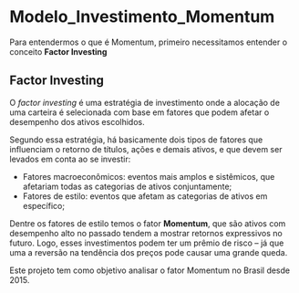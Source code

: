 # Modelo_Investimento_Momentum

Para entendermos o que é Momentum, primeiro necessitamos entender o conceito **Factor Investing**

## Factor Investing

O *factor investing* é uma estratégia de investimento onde a alocação de uma carteira é selecionada com base em fatores que podem afetar o desempenho dos ativos escolhidos.

Segundo essa estratégia, há basicamente dois tipos de fatores que influenciam o retorno de títulos, ações e demais ativos, e que devem ser levados em conta ao se investir:

 - Fatores macroeconômicos: eventos mais amplos e sistêmicos, que afetariam todas as categorias de ativos conjuntamente;
 - Fatores de estilo: eventos que afetam as categorias de ativos em específico;
 
 Dentre os fatores de estilo temos o fator **Momentum**, que são ativos com desempenho alto no passado tendem a mostrar retornos expressivos no futuro. Logo, esses investimentos podem ter um prêmio de risco – já que uma a reversão na tendência dos preços pode causar uma grande queda.
 
 Este projeto tem como objetivo analisar o fator Momentum no Brasil desde 2015.
 
 
 
 
 




